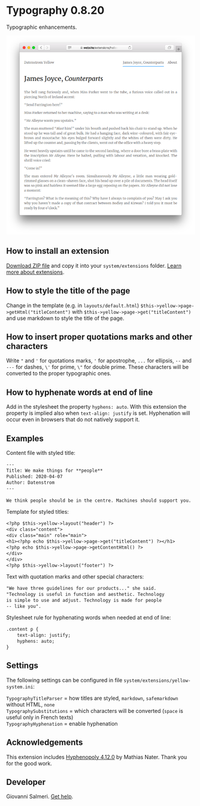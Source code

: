 Typography 0.8.20
=================
Typographic enhancements.

<p align="center"><img src="SCREENSHOT.png" alt="Screenshot"></p>

## How to install an extension

[Download ZIP file](https://github.com/GiovanniSalmeri/yellow-typography/archive/refs/heads/main.zip) and copy it into your `system/extensions` folder. [Learn more about extensions](https://github.com/annaesvensson/yellow-update).

## How to style the title of the page

Change in the template (e.g. in `layouts/default.html`) `$this->yellow->page->getHtml("titleContent")` with `$this->yellow->page->get("titleContent")` and use markdown to style the title of the page.

## How to insert proper quotations marks and other characters

Write `"` and `'` for quotations marks, `'` for apostrophe, `...` for ellipsis, `--` and `---` for dashes, `\'` for prime, `\"` for double prime. These characters will be converted to the proper typographic ones.

## How to hyphenate words at end of line

Add in the stylesheet the property `hyphens: auto`. With this extension the property is implied also when `text-align: justify` is set. Hyphenation will occur even in browsers that do not natively support it.

## Examples

Content file with styled title:

    ---
    Title: We make things for **people**
    Published: 2020-04-07
    Author: Datenstrom
    ---

    We think people should be in the centre. Machines should support you.

Template for styled titles:

    <?php $this->yellow->layout("header") ?>
    <div class="content">
    <div class="main" role="main">
    <h1><?php echo $this->yellow->page->get("titleContent") ?></h1>
    <?php echo $this->yellow->page->getContentHtml() ?>
    </div>
    </div>
    <?php $this->yellow->layout("footer") ?>

Text with quotation marks and other special characters:

    "We have three guidelines for our products..." she said. 
    "Technology is useful in function and aesthetic. Technology 
    is simple to use and adjust. Technology is made for people 
    -- like you".

Stylesheet rule for hyphenating words when needed at end of line:

    .content p {
        text-align: justify;
        hyphens: auto;
    }

## Settings

The following settings can be configured in file `system/extensions/yellow-system.ini`:

`TypographyTitleParser` = how titles are styled, `markdown`, `safemarkdown` without HTML, `none`  
`TypographySubstitutions` = which characters will be converted (`space` is useful only in French texts)  
`TypographyHyphenation` = enable hyphenation  

## Acknowledgements

This extension includes [Hyphenopoly 4.12.0](https://github.com/mnater/Hyphenopoly) by Mathias Nater. Thank you for the good work.

## Developer

Giovanni Salmeri. [Get help](https://datenstrom.se/yellow/help/).
